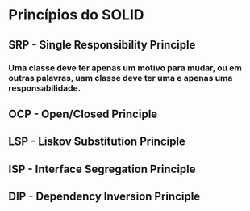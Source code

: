 # Princípios do SOLID

## SRP - Single Responsibility Principle

### Uma classe deve ter apenas um motivo para mudar, ou em outras palavras, uam classe deve ter uma e apenas uma responsabilidade.

## OCP - Open/Closed Principle

## LSP - Liskov Substitution Principle

## ISP - Interface Segregation Principle

## DIP - Dependency Inversion Principle